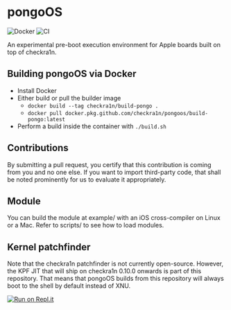 pongoOS
=======
![Docker](https://github.com/checkra1n/pongoOS/workflows/Docker/badge.svg)
![CI](https://github.com/checkra1n/pongoOS/workflows/CI/badge.svg)

An experimental pre-boot execution environment for Apple boards built on top of checkra1n.

Building pongoOS via Docker
-----------
* Install Docker
* Either build or pull the builder image
  + `docker build --tag checkra1n/build-pongo .`
  + `docker pull docker.pkg.github.com/checkra1n/pongoos/build-pongo:latest`
* Perform a build inside the container with `./build.sh`

Contributions
-------------

By submitting a pull request, you certify that this contribution is coming from you and no one else. If you want to import third-party code, that shall be noted prominently for us to evaluate it appropriately.

Module
------
You can build the module at example/ with an iOS cross-compiler on Linux or a Mac. Refer to scripts/ to see how to load modules.

Kernel patchfinder
------------------

Note that the checkra1n patchfinder is not currently open-source. However, the KPF JIT that will ship on checkra1n 0.10.0 onwards is part of this repository. That means that pongoOS builds from this repository will always boot to the shell by default instead of XNU.

[![Run on Repl.it](https://repl.it/badge/github/checkra1n/pongoOS)](https://repl.it/github/checkra1n/pongoOS)